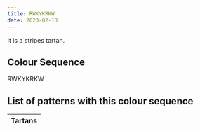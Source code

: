 ```yaml
---
title: RWKYKRKW
date: 2023-02-13
---
```

<no value>

It is a <no value> stripes tartan.


## Colour Sequence
RWKYKRKW

## List of patterns with this colour sequence

| Tartans |
|---------------|
